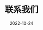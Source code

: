---
title: 联系我们
date: 2022-10-24
type: landing

translationKey: contact
sections:
  - block: contact
    content:
      title: 联系方式
      text: |-
        欢迎联系我们进行学术交流与合作。
      email: test@example.org
      phone: 888 888 88 88
      address:
        street: 某某路XXX号
        city: 某某市
        region: 某某省
        postcode: '000000'
        country: 中国
        country_code: CN
      coordinates:
        latitude: '37.4275'
        longitude: '-122.1697'
      directions: 进入大楼后到XXX层XXX室
      office_hours:
        - '周一至周五 9:00 至 17:00'
      appointment_url: 'https://calendly.com'
      contact_links:
        - icon: comments
          icon_pack: fas
          name: 在线讨论
          link: 'https://discourse.gohugo.io'
    
    design:
      columns: '1'
---